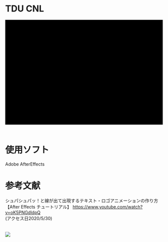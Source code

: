 # TDU CNL
![原画像](https://github.com/k174r/artworks/blob/master/tdu_cnl/tdu_cnl.gif)
<br><br>
# 使用ソフト
Adobe AfterEffects
# 参考文献
シュパシュパッ！と線が出て出現するテキスト・ロゴアニメーションの作り方【After Effects チュートリアル】
<https://www.youtube.com/watch?v=oK5PNGdldpQ>  
(アクセス日2020/5/30)  
<br><br>
[![](http://img.youtube.com/vi/oK5PNGdldpQ/0.jpg)](http://www.youtube.com/watch?v=oK5PNGdldpQ "")
